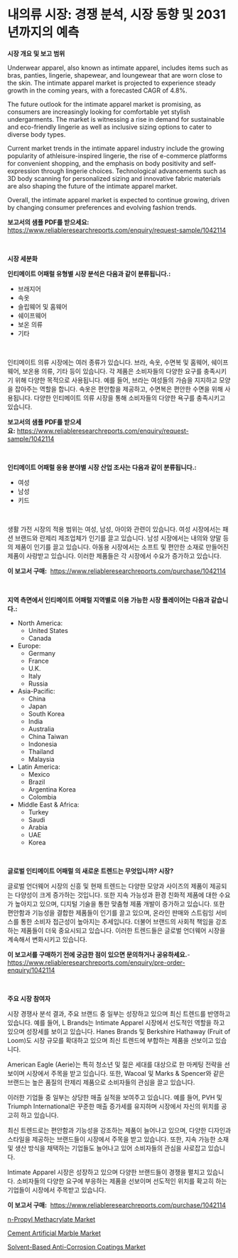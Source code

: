 <p><h1>내의류 시장: 경쟁 분석, 시장 동향 및 2031년까지의 예측</h1></p><p><strong>시장 개요 및 보고 범위</strong></p>
<p><p>Underwear apparel, also known as intimate apparel, includes items such as bras, panties, lingerie, shapewear, and loungewear that are worn close to the skin. The intimate apparel market is projected to experience steady growth in the coming years, with a forecasted CAGR of 4.8%. </p><p>The future outlook for the intimate apparel market is promising, as consumers are increasingly looking for comfortable yet stylish undergarments. The market is witnessing a rise in demand for sustainable and eco-friendly lingerie as well as inclusive sizing options to cater to diverse body types. </p><p>Current market trends in the intimate apparel industry include the growing popularity of athleisure-inspired lingerie, the rise of e-commerce platforms for convenient shopping, and the emphasis on body positivity and self-expression through lingerie choices. Technological advancements such as 3D body scanning for personalized sizing and innovative fabric materials are also shaping the future of the intimate apparel market. </p><p>Overall, the intimate apparel market is expected to continue growing, driven by changing consumer preferences and evolving fashion trends.</p></p>
<p><strong>보고서의 샘플 PDF를 받으세요:</strong> <a href="https://www.reliableresearchreports.com/enquiry/request-sample/1042114">https://www.reliableresearchreports.com/enquiry/request-sample/1042114</a></p>
<p>&nbsp;</p>
<p><strong>시장 세분화</strong></p>
<p><strong>인티메이트 어패럴 유형별 시장 분석은 다음과 같이 분류됩니다.:</strong></p>
<p><ul><li>브래지어</li><li>속옷</li><li>슬립웨어 및 홈웨어</li><li>쉐이프웨어</li><li>보온 의류</li><li>기타</li></ul></p>
<p>&nbsp;</p>
<p><p>인티메이트 의류 시장에는 여러 종류가 있습니다. 브라, 속옷, 수면복 및 홈웨어, 쉐이프웨어, 보온용 의류, 기타 등이 있습니다. 각 제품은 소비자들의 다양한 요구를 충족시키기 위해 다양한 목적으로 사용됩니다. 예를 들어, 브라는 여성들의 가슴을 지지하고 모양을 잡아주는 역할을 합니다. 속옷은 편안함을 제공하고, 수면복은 편안한 수면을 위해 사용됩니다. 다양한 인티메이트 의류 시장을 통해 소비자들의 다양한 욕구를 충족시키고 있습니다.</p></p>
<p><strong>보고서의 샘플 PDF를 받으세요:</strong>&nbsp;<a href="https://www.reliableresearchreports.com/enquiry/request-sample/1042114">https://www.reliableresearchreports.com/enquiry/request-sample/1042114</a></p>
<p>&nbsp;</p>
<p><strong> 인티메이트 어패럴 응용 분야별 시장 산업 조사는 다음과 같이 분류됩니다.:</strong></p>
<p><ul><li>여성</li><li>남성</li><li>키드</li></ul></p>
<p>&nbsp;</p>
<p><p>생활 가전 시장의 적용 범위는 여성, 남성, 아이와 관련이 있습니다. 여성 시장에서는 패션 브랜드와 란제리 제조업체가 인기를 끌고 있습니다. 남성 시장에서는 내의와 양말 등의 제품이 인기를 끌고 있습니다. 아동용 시장에서는 소프트 및 편안한 소재로 만들어진 제품이 사랑받고 있습니다. 이러한 제품들은 각 시장에서 수요가 증가하고 있습니다.</p></p>
<p><strong>이 보고서 구매:</strong>&nbsp; <a href="https://www.reliableresearchreports.com/purchase/1042114">https://www.reliableresearchreports.com/purchase/1042114</a></p>
<p>&nbsp;</p>
<p><strong>지역 측면에서 인티메이트 어패럴 지역별로 이용 가능한 시장 플레이어는 다음과 같습니다.:</strong></p>
<p><ul>
    <li>
        North America:
        <ul>
            <li>United States</li>
            <li>Canada</li>
        </ul>
    </li>
    <li>
        Europe:
        <ul>
            <li>Germany</li>
            <li>France</li>
            <li>U.K.</li>
            <li>Italy</li>
            <li>Russia</li>
        </ul>
    </li>
    <li>
        Asia-Pacific:
        <ul>
            <li>China</li>
            <li>Japan</li>
            <li>South Korea</li>
            <li>India</li>
            <li>Australia</li>
            <li>China Taiwan</li>
            <li>Indonesia</li>
            <li>Thailand</li>
            <li>Malaysia</li>
        </ul>
    </li>
    <li>
        Latin America:
        <ul>
            <li>Mexico</li>
            <li>Brazil</li>
            <li>Argentina Korea</li>
            <li>Colombia</li>
        </ul>
    </li>
    <li>
        Middle East & Africa:
        <ul>
            <li>Turkey</li>
            <li>Saudi</li>
            <li>Arabia</li>
            <li>UAE</li>
            <li>Korea</li>
        </ul>
    </li>
    </ul></p>
<p>&nbsp;</p>
<p><strong>글로벌 인티메이트 어패럴 의 새로운 트렌드는 무엇입니까? 시장?</strong></p>
<p><p>글로벌 언더웨어 시장의 신흥 및 현재 트렌드는 다양한 모양과 사이즈의 제품이 제공되는 다양성이 크게 증가하는 것입니다. 또한 지속 가능성과 환경 친화적 제품에 대한 수요가 높아지고 있으며, 디지털 기술을 통한 맞춤형 제품 개발이 증가하고 있습니다. 또한 편안함과 기능성을 결합한 제품들이 인기를 끌고 있으며, 온라인 판매와 스트림잉 서비스를 통한 소비자 접근성이 높아지는 추세입니다. 더불어 브랜드의 사회적 책임을 강조하는 제품들이 더욱 중요시되고 있습니다. 이러한 트렌드들은 글로벌 언더웨어 시장을 계속해서 변화시키고 있습니다.</p></p>
<p><strong>이 보고서를 구매하기 전에 궁금한 점이 있으면 문의하거나 공유하세요.</strong>- <a href="https://www.reliableresearchreports.com/enquiry/pre-order-enquiry/1042114">https://www.reliableresearchreports.com/enquiry/pre-order-enquiry/1042114</a></p>
<p>&nbsp;</p>
<p><strong>주요 시장 참여자</strong></p>
<p><p>시장 경쟁사 분석 결과, 주요 브랜드 중 일부는 성장하고 있으며 최신 트렌드를 반영하고 있습니다. 예를 들어, L Brands는 Intimate Apparel 시장에서 선도적인 역할을 하고 있으며 성장세를 보이고 있습니다. Hanes Brands 및 Berkshire Hathaway (Fruit of Loom)도 시장 규모를 확대하고 있으며 최신 트렌드에 부합하는 제품을 선보이고 있습니다.</p><p>American Eagle (Aerie)는 특히 청소년 및 젊은 세대를 대상으로 한 마케팅 전략을 선보이며 시장에서 주목을 받고 있습니다. 또한, Wacoal 및 Marks & Spencer와 같은 브랜드는 높은 품질의 란제리 제품으로 소비자들의 관심을 끌고 있습니다.</p><p>이러한 기업들 중 일부는 상당한 매출 실적을 보여주고 있습니다. 예를 들어, PVH 및 Triumph International은 꾸준한 매출 증가세를 유지하며 시장에서 자신의 위치를 공고히 하고 있습니다.</p><p>최신 트렌드로는 편안함과 기능성을 강조하는 제품이 늘어나고 있으며, 다양한 디자인과 스타일을 제공하는 브랜드들이 시장에서 주목을 받고 있습니다. 또한, 지속 가능한 소재 및 생산 방식을 채택하는 기업들도 늘어나고 있어 소비자들의 관심을 사로잡고 있습니다.</p><p>Intimate Apparel 시장은 성장하고 있으며 다양한 브랜드들이 경쟁을 펼치고 있습니다. 소비자들의 다양한 요구에 부응하는 제품을 선보이며 선도적인 위치를 확고히 하는 기업들이 시장에서 주목받고 있습니다.</p></p>
<p><strong>이 보고서 구매:</strong>&nbsp;&nbsp;<a href="https://www.reliableresearchreports.com/purchase/1042114">https://www.reliableresearchreports.com/purchase/1042114</a></p>
<p><p><a href="https://github.com/bobicer/Market-Research-Report-List-2/blob/main/n-propyl-methacrylate-market.md">n-Propyl Methacrylate Market</a></p><p><a href="https://github.com/seekum/Market-Research-Report-List-1/blob/main/cement-artificial-marble-market.md">Cement Artificial Marble Market</a></p><p><a href="https://github.com/timeliteaut/Market-Research-Report-List-1/blob/main/solvent-based-anti-corrosion-coatings-market.md">Solvent-Based Anti-Corrosion Coatings Market</a></p></p>
